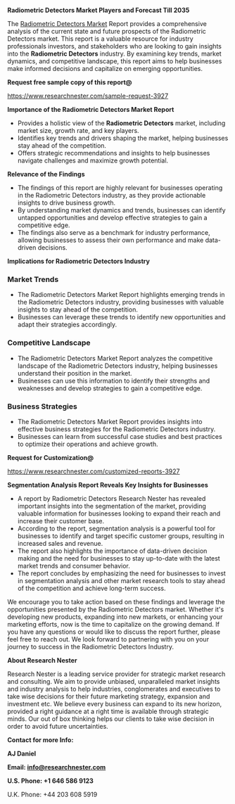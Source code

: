 ﻿<a name="_hlk168570615"></a><a name="_hlk168498031"></a>**Radiometric Detectors Market Players and Forecast Till 2035**

The [Radiometric Detectors Market](https://www.researchnester.com/reports/radiometric-detectors-market/3927) Report provides a comprehensive analysis of the current state and future prospects of the Radiometric Detectors market. This report is a valuable resource for industry professionals investors, and stakeholders who are looking to gain insights into the **Radiometric Detectors** industry. By examining key trends, market dynamics, and competitive landscape, this report aims to help businesses make informed decisions and capitalize on emerging opportunities.

**Request free sample copy of this report@**

<https://www.researchnester.com/sample-request-3927> 

**Importance of the Radiometric Detectors Market Report**

- Provides a holistic view of the **Radiometric Detectors** market, including market size, growth rate, and key players.
- Identifies key trends and drivers shaping the market, helping businesses stay ahead of the competition.
- Offers strategic recommendations and insights to help businesses navigate challenges and maximize growth potential.

**Relevance of the Findings**

- The findings of this report are highly relevant for businesses operating in the Radiometric Detectors industry, as they provide actionable insights to drive business growth.
- By understanding market dynamics and trends, businesses can identify untapped opportunities and develop effective strategies to gain a competitive edge.
- The findings also serve as a benchmark for industry performance, allowing businesses to assess their own performance and make data-driven decisions.

**Implications for Radiometric Detectors Industry**
### **Market Trends**
- The Radiometric Detectors Market Report highlights emerging trends in the Radiometric Detectors industry, providing businesses with valuable insights to stay ahead of the competition.
- Businesses can leverage these trends to identify new opportunities and adapt their strategies accordingly.
### **Competitive Landscape**
- The Radiometric Detectors Market Report analyzes the competitive landscape of the Radiometric Detectors industry, helping businesses understand their position in the market.
- Businesses can use this information to identify their strengths and weaknesses and develop strategies to gain a competitive edge.
### **Business Strategies**
- The Radiometric Detectors Market Report provides insights into effective business strategies for the Radiometric Detectors industry.
- Businesses can learn from successful case studies and best practices to optimize their operations and achieve growth.

**Request for Customization@**

<https://www.researchnester.com/customized-reports-3927> 

**Segmentation Analysis Report Reveals Key Insights for Businesses**

- A report by Radiometric Detectors Research Nester has revealed important insights into the segmentation of the market, providing valuable information for businesses looking to expand their reach and increase their customer base.
- According to the report, segmentation analysis is a powerful tool for businesses to identify and target specific customer groups, resulting in increased sales and revenue.
- The report also highlights the importance of data-driven decision making and the need for businesses to stay up-to-date with the latest market trends and consumer behavior.
- The report concludes by emphasizing the need for businesses to invest in segmentation analysis and other market research tools to stay ahead of the competition and achieve long-term success.

We encourage you to take action based on these findings and leverage the opportunities presented by the Radiometric Detectors market. Whether it's developing new products, expanding into new markets, or enhancing your marketing efforts, now is the time to capitalize on the growing demand. If you have any questions or would like to discuss the report further, please feel free to reach out. We look forward to partnering with you on your journey to success in the Radiometric Detectors Industry.

**About Research Nester**

Research Nester is a leading service provider for strategic market research and consulting. We aim to provide unbiased, unparalleled market insights and industry analysis to help industries, conglomerates and executives to take wise decisions for their future marketing strategy, expansion and investment etc. We believe every business can expand to its new horizon, provided a right guidance at a right time is available through strategic minds. Our out of box thinking helps our clients to take wise decision in order to avoid future uncertainties.

**Contact for more Info:**

**AJ Daniel**

**Email: info@researchnester.com**

**U.S. Phone: +1 646 586 9123**

U.K. Phone: +44 203 608 5919



